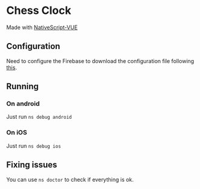 # Chess Clock

Made with [NativeScript-VUE](https://nativescript-vue.org/)

## Configuration

Need to configure the Firebase to download the configuration file following [this](https://github.com/eddyverbruggen/nativescript-plugin-firebase#prerequisites).

## Running

### On android

Just run `ns debug android`

### On iOS

Just run `ns debug ios`

## Fixing issues

You can use `ns doctor` to check if everything is ok.